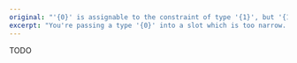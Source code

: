 ```yaml
---
original: "'{0}' is assignable to the constraint of type '{1}', but '{1}' could be instantiated with a different subtype of constraint '{2}'."
excerpt: "You're passing a type '{0}' into a slot which is too narrow. It could be as wide as anything assignable to '{2}'."
---
```


TODO
